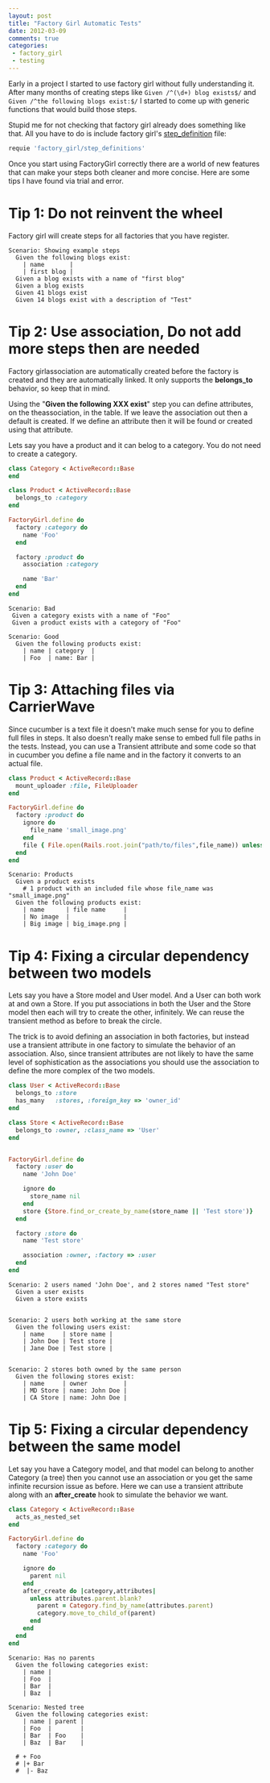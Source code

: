 ```yaml
---
layout: post
title: "Factory Girl Automatic Tests"
date: 2012-03-09
comments: true
categories:
 - factory_girl
 - testing
---
```


Early in a project I started to use factory girl without fully understanding it. After many months of creating steps like `Given /^(\d+) blog exists$/` and `Given /^the following blogs exist:$/` I started to come up with generic functions that would build those steps.

Stupid me for not checking that factory girl already does something like that. All you have to do is include factory girl's [step_definition](http://github.com/thoughtbot/factory_girl/blob/master/lib/factory_girl/step_definitions.rb) file:

```ruby env.rb
requie 'factory_girl/step_definitions'
```

Once you start using FactoryGirl correctly there are a world of new features that can make your steps both cleaner and more concise. Here are some tips I have found via trial and error.

<!-- more -->

# Tip 1: Do not reinvent the wheel
Factory girl will create steps for all factories that you have register.

```text example_steps.feature
Scenario: Showing example steps
  Given the following blogs exist:
    | name       |
    | first blog |
  Given a blog exists with a name of "first blog"
  Given a blog exists
  Given 41 blogs exist
  Given 14 blogs exist with a description of "Test"
```

# Tip 2: Use association, Do not add more steps then are needed
Factory girlassociation are automatically created before the factory is created and they are automatically linked. It only supports the **belongs_to** behavior, so keep that in mind.

Using the "**Given the following XXX exist**" step you can define attributes, on the theassociation, in the table. If we leave the association out then a default is created. If we define an attribute then it will be found or created using that attribute.

Lets say you have a product and it can belog to a category. You do not need to create a category.

```ruby product_category.rb
class Category < ActiveRecord::Base
end

class Product < ActiveRecord::Base
  belongs_to :category
end

FactoryGirl.define do
  factory :category do
    name 'Foo'
  end

  factory :product do
    association :category

    name 'Bar'
  end
end
```

```text product_category.feature
Scenario: Bad
 Given a category exists with a name of "Foo"
 Given a product exists with a category of "Foo"

Scenario: Good
  Given the following products exist:
    | name | category  |
    | Foo  | name: Bar |
```

# Tip 3: Attaching files via CarrierWave</span>
Since cucumber is a text file it doesn't make much sense for you to define full files in steps. It also doesn't really make sense to embed full file paths in the tests. Instead, you can use a Transient attribute and some code so that in cucumber you define a file name and in the factory it converts to an actual file.

```ruby file_product.rb
class Product < ActiveRecord::Base
  mount_uploader :file, FileUploader
end

FactoryGirl.define do
  factory :product do
    ignore do
      file_name 'small_image.png'
    end
    file { File.open(Rails.root.join("path/to/files",file_name)) unless file_name.blank? }
  end
end
```

```text file_product.feature
Scenario: Products
  Given a product exists
    # 1 product with an included file whose file_name was "small_image.png"
  Given the following products exist:
    | name      | file name     |
    | No image  |               |
    | Big image | big_image.png |
```

# Tip 4: Fixing a circular dependency between two models</span>
Lets say you have a Store model and User model. And a User can both work at and own a Store. If you put associations in both the User and the Store model then each will try to create the other, infinitely. We can reuse the transient method as before to break the circle.

The trick is to avoid defining an association in both factories, but instead use a transient attribute in one factory to simulate the behavior of an association. Also, since transient attributes are not likely to have the same level of sophistication as the associations you should use the association to define the more complex of the two models.

```ruby  user_store.rb
class User < ActiveRecord::Base
  belongs_to :store
  has_many   :stores, :foreign_key => 'owner_id'
end

class Store < ActiveRecord::Base
  belongs_to :owner, :class_name => 'User'
end


FactoryGirl.define do
  factory :user do
    name 'John Doe'

    ignore do
      store_name nil
    end
    store {Store.find_or_create_by_name(store_name || 'Test store')}
  end

  factory :store do
    name 'Test store'

    association :owner, :factory => :user
  end
end
```

```text user_store.feature
Scenario: 2 users named 'John Doe', and 2 stores named "Test store"
  Given a user exists
  Given a store exists


Scenario: 2 users both working at the same store
  Given the following users exist:
    | name     | store name |
    | John Doe | Test store |
    | Jane Doe | Test store |


Scenario: 2 stores both owned by the same person
  Given the following stores exist:
    | name     | owner          |
    | MD Store | name: John Doe |
    | CA Store | name: John Doe |
```

# Tip 5: Fixing a circular dependency between the same model</span>
Let say you have a Category model, and that model can belong to another Category (a tree) then you cannot use an association or you get the same infinite recursion issue as before. Here we can use a transient attribute along with an **after_create** hook to simulate the behavior we want.

```ruby category.rb
class Category < ActiveRecord::Base
  acts_as_nested_set
end

FactoryGirl.define do
  factory :category do
    name 'Foo'

    ignore do
      parent nil
    end
    after_create do |category,attributes|
      unless attributes.parent.blank?
        parent = Category.find_by_name(attributes.parent)
        category.move_to_child_of(parent)
      end
    end
  end
end
```

```text category.feature
Scenario: Has no parents
  Given the following categories exist:
    | name |
    | Foo  |
    | Bar  |
    | Baz  |

Scenario: Nested tree
  Given the following categories exist:
    | name | parent |
    | Foo  |        |
    | Bar  | Foo    |
    | Baz  | Bar    |

  # + Foo
  # |+ Bar
  #  |- Baz
```
